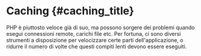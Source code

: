 # Caching {#caching_title}

PHP è piuttosto veloce già di suo, ma possono sorgere dei problemi quando esegui
connessioni remote, carichi file etc. Per fortuna, ci sono diversi strumenti a
disposizione per velocizzare certe parti dell'applicazione, o ridurre il numero
di volte che questi compiti lenti devono essere eseguiti.
